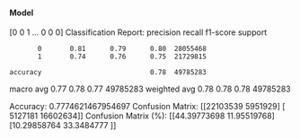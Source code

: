 #### Model
[0 0 1 ... 0 0 0]
Classification Report:
              precision    recall  f1-score   support

           0       0.81      0.79      0.80  28055468
           1       0.74      0.76      0.75  21729815

    accuracy                           0.78  49785283
   macro avg       0.77      0.78      0.77  49785283
weighted avg       0.78      0.78      0.78  49785283

Accuracy: 0.7774621467954697
Confusion Matrix:
[[22103539  5951929]
 [ 5127181 16602634]]
Confusion Matrix (%):
[[44.39773698 11.95519768]
 [10.29858764 33.3484777 ]]

